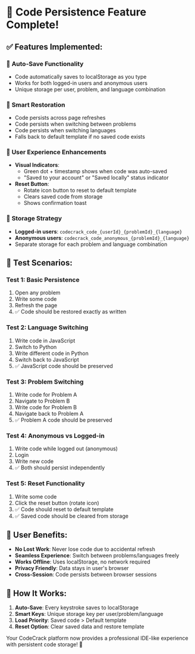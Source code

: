 # 🎉 Code Persistence Feature Complete!

## ✅ **Features Implemented:**

### 🔄 **Auto-Save Functionality**
- Code automatically saves to localStorage as you type
- Works for both logged-in users and anonymous users
- Unique storage per user, problem, and language combination

### 🚀 **Smart Restoration**
- Code persists across page refreshes
- Code persists when switching between problems
- Code persists when switching languages
- Falls back to default template if no saved code exists

### 🎯 **User Experience Enhancements**
- **Visual Indicators**: 
  - Green dot + timestamp shows when code was auto-saved
  - "Saved to your account" or "Saved locally" status indicator
- **Reset Button**: 
  - Rotate icon button to reset to default template
  - Clears saved code from storage
  - Shows confirmation toast

### 💾 **Storage Strategy**
- **Logged-in users**: `codecrack_code_{userId}_{problemId}_{language}`
- **Anonymous users**: `codecrack_code_anonymous_{problemId}_{language}`
- Separate storage for each problem and language combination

## 🧪 **Test Scenarios:**

### Test 1: Basic Persistence
1. Open any problem
2. Write some code
3. Refresh the page
4. ✅ Code should be restored exactly as written

### Test 2: Language Switching
1. Write code in JavaScript
2. Switch to Python
3. Write different code in Python
4. Switch back to JavaScript
5. ✅ JavaScript code should be preserved

### Test 3: Problem Switching
1. Write code for Problem A
2. Navigate to Problem B
3. Write code for Problem B
4. Navigate back to Problem A
5. ✅ Problem A code should be preserved

### Test 4: Anonymous vs Logged-in
1. Write code while logged out (anonymous)
2. Login
3. Write new code
4. ✅ Both should persist independently

### Test 5: Reset Functionality
1. Write some code
2. Click the reset button (rotate icon)
3. ✅ Code should reset to default template
4. ✅ Saved code should be cleared from storage

## 🎯 **User Benefits:**

- **No Lost Work**: Never lose code due to accidental refresh
- **Seamless Experience**: Switch between problems/languages freely
- **Works Offline**: Uses localStorage, no network required
- **Privacy Friendly**: Data stays in user's browser
- **Cross-Session**: Code persists between browser sessions

## 🚀 **How It Works:**

1. **Auto-Save**: Every keystroke saves to localStorage
2. **Smart Keys**: Unique storage key per user/problem/language
3. **Load Priority**: Saved code > Default template
4. **Reset Option**: Clear saved data and restore template

Your CodeCrack platform now provides a professional IDE-like experience with persistent code storage! 🎉
